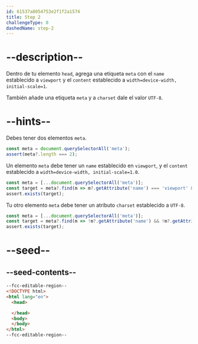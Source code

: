 ```yaml
---
id: 61537a8054753e2f1f2a1574
title: Step 2
challengeType: 0
dashedName: step-2
---
```


# --description--

Dentro de tu elemento `head`, agrega una etiqueta `meta` con el `name` establecido a `viewport` y el `content` establecido a `width=device-width, initial-scale=1`.

También añade una etiqueta `meta` y a `charset` dale el valor `UTF-8`.

# --hints--

Debes tener dos elementos `meta`.

```js
const meta = document.querySelectorAll('meta');
assert(meta?.length === 2);
```

Un elemento `meta` debe tener un `name` establecido en `viewport`, y el `content` establecido a `width=device-width, initial-scale=1.0`.

```js
const meta = [...document.querySelectorAll('meta')];
const target = meta?.find(m => m?.getAttribute('name') === 'viewport' && m?.getAttribute('content').match(/width=device-width,\s?initial-scale=1(.0)?/) && !m?.getAttribute('charset'));
assert.exists(target);
```

Tu otro elemento `meta` debe tener un atributo `charset` establecido a `UTF-8`.

```js
const meta = [...document.querySelectorAll('meta')];
const target = meta?.find(m => !m?.getAttribute('name') && !m?.getAttribute('content') && m?.getAttribute('charset')?.toLowerCase() === 'utf-8');
assert.exists(target);
```

# --seed--

## --seed-contents--

```html
--fcc-editable-region--
<!DOCTYPE html>
<html lang="en">
  <head>

  </head>
  <body>
  </body>
</html>
--fcc-editable-region--
```

```css

```
